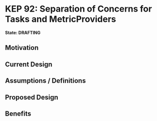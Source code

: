 # KEP 92: Separation of Concerns for Tasks and MetricProviders

**State: DRAFTING**

## Motivation

## Current Design

## Assumptions / Definitions

## Proposed Design

## Benefits



